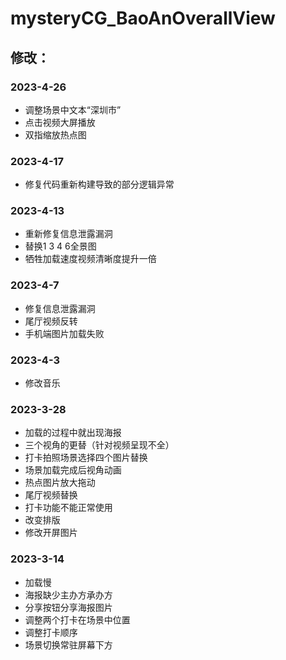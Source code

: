# mysteryCG_BaoAnOverallView

## 修改：
### 2023-4-26

- 调整场景中文本“深圳市”
- 点击视频大屏播放
- 双指缩放热点图

### 2023-4-17

- 修复代码重新构建导致的部分逻辑异常

### 2023-4-13

- 重新修复信息泄露漏洞
- 替换1 3 4 6全景图
- 牺牲加载速度视频清晰度提升一倍

### 2023-4-7

- 修复信息泄露漏洞
- 尾厅视频反转
- 手机端图片加载失败

### 2023-4-3

- 修改音乐

### 2023-3-28

- 加载的过程中就出现海报
- 三个视角的更替（针对视频呈现不全）
- 打卡拍照场景选择四个图片替换
- 场景加载完成后视角动画
- 热点图片放大拖动
- 尾厅视频替换
- 打卡功能不能正常使用
- 改变排版
- 修改开屏图片

### 2023-3-14

- 加载慢
- 海报缺少主办方承办方
- 分享按钮分享海报图片
- 调整两个打卡在场景中位置
- 调整打卡顺序
- 场景切换常驻屏幕下方

